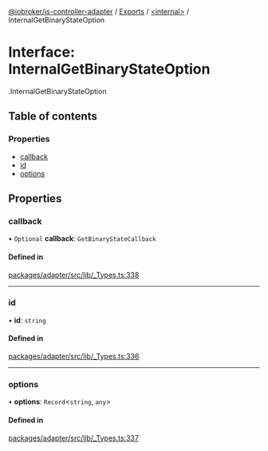 [@iobroker/js-controller-adapter](../README.md) / [Exports](../modules.md) / [<internal\>](../modules/internal_.md) / InternalGetBinaryStateOption

# Interface: InternalGetBinaryStateOption

[<internal>](../modules/internal_.md).InternalGetBinaryStateOption

## Table of contents

### Properties

- [callback](internal_.InternalGetBinaryStateOption.md#callback)
- [id](internal_.InternalGetBinaryStateOption.md#id)
- [options](internal_.InternalGetBinaryStateOption.md#options)

## Properties

### callback

• `Optional` **callback**: `GetBinaryStateCallback`

#### Defined in

[packages/adapter/src/lib/_Types.ts:338](https://github.com/ioBroker/ioBroker.js-controller/blob/191405fe/packages/adapter/src/lib/_Types.ts#L338)

___

### id

• **id**: `string`

#### Defined in

[packages/adapter/src/lib/_Types.ts:336](https://github.com/ioBroker/ioBroker.js-controller/blob/191405fe/packages/adapter/src/lib/_Types.ts#L336)

___

### options

• **options**: `Record`<`string`, `any`\>

#### Defined in

[packages/adapter/src/lib/_Types.ts:337](https://github.com/ioBroker/ioBroker.js-controller/blob/191405fe/packages/adapter/src/lib/_Types.ts#L337)
